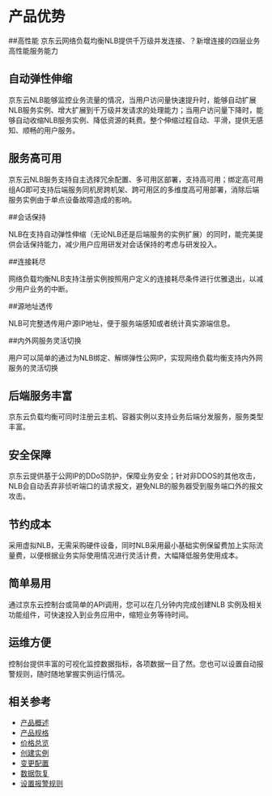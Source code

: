 # 产品优势

##高性能
京东云网络负载均衡NLB提供千万级并发连接、？新增连接的四层业务高性能服务能力

## 自动弹性伸缩

京东云NLB能够监控业务流量的情况，当用户访问量快速提升时，能够自动扩展NLB服务实例、增大扩展到千万级并发请求的处理能力；当用户访问量下降时，能够自动收缩NLB服务实例、降低资源的耗费。整个伸缩过程自动、平滑，提供无感知、顺畅的用户服务。

## 服务高可用

京东云NLB服务支持自主选择冗余配置、多可用区部署，支持高可用；绑定高可用组AG即可支持后端服务同机房跨机架、跨可用区的多维度高可用部署，消除后端服务实例由于单点设备故障造成的影响。

##会话保持

NLB在支持自动弹性伸缩（无论NLB还是后端服务的实例扩展）的同时，能完美提供会话保持能力，减少用户应用研发对会话保持的考虑与研发投入。

##连接耗尽

网络负载均衡NLB支持注册实例按照用户定义的连接耗尽条件进行优雅退出，以减少用户业务的中断。

##源地址透传

NLB可完整透传用户源IP地址，便于服务端感知或者统计真实源端信息。

##内外网服务灵活切换

用户可以简单的通过为NLB绑定、解绑弹性公网IP，实现网络负载均衡支持内外网服务的灵活切换

## 后端服务丰富

京东云负载均衡可同时注册云主机、容器实例以支持业务后端分发服务，服务类型丰富。

## 安全保障

京东云提供基于公网IP的DDoS防护，保障业务安全；针对非DDOS的其他攻击，NLB会自动丢弃非侦听端口的请求报文，避免NLB的服务器受到服务端口外的报文攻击。


## 节约成本

采用虚拟NLB，无需采购硬件设备，同时NLB采用最小基础实例保留费加上实际流量费，以便根据业务实际使用情况进行灵活计费，大幅降低服务使用成本。

## 简单易用

通过京东云控制台或简单的API调用，您可以在几分钟内完成创建NLB 实例及相关功能组件，可快速投入到业务应用中，缩短业务等待时间。

## 运维方便
控制台提供丰富的可视化监控数据指标，各项数据一目了然。您也可以设置自动报警规则，随时随地掌握实例运行情况。

## 相关参考

- [产品概述](../Product-Introduction/Overview.md)
- [产品规格](../Product-Introduction/Specification.md)
- [价格总览](../Pricing/Price-Overview.md)
- [创建实例](../Getting-Started/Create-Instance.md)
- [变更配置](../Operation-Guide/Instance-Management/Modify-Instance-Spec.md)
- [数据恢复](../Operation-Guide/Backup/Restore-Instance.md)
- [设置报警规则](../Operation-Guide/Monitoring/Alarm-Rules.md)
